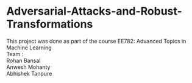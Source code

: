 # Adversarial-Attacks-and-Robust-Transformations

This project was done as part of the course EE782: Advanced Topics in Machine Learning  
Team :   
Rohan Bansal  
Anwesh Mohanty  
Abhishek Tanpure  

